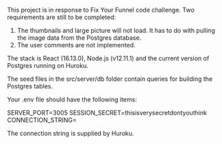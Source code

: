 This project is in response to Fix Your Funnel code challenge. Two requirements are still to be completed:

1. The thumbnails and large picture will not load. It has to do with pulling the image data from the Postgres database.
2. The user comments are not implemented.

The stack is React (16.13.0), Node.js (v12.11.1) and the current version of Postgres running on Huroku.

The seed files in the src/server/db folder contain queries for building the Postgres tables.

Your .env file should have the following items:

SERVER_PORT=3005
SESSION_SECRET=thisisverysecretdontyouthink
CONNECTION_STRING=

The connection string is supplied by Huroku.

